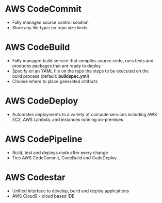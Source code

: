 # AWS CodeCommit

* Fully managed source control solution
* Store any file type; no repo size limits

# AWS CodeBuild

* Fully managed build service that compiles source code, runs tests and produces packages that are ready to deploy
* Specify on an YAML file on the repo the steps to be executed on the build process (default: **buildspec.yml**)
* Choose where to place generated artifacts

# AWS CodeDeploy

* Automates deployments to a variety of compute services including AWS EC2, AWS Lambda, and instances running on-premises

# AWS CodePipeline

* Build, test and deploys code after every change
* Ties AWS CodeCommit, CodeBuild and CodeDeploy

# AWS Codestar

* Unified interface to develop, build and deploy applications
* AWS Cloud9 - cloud based IDE
